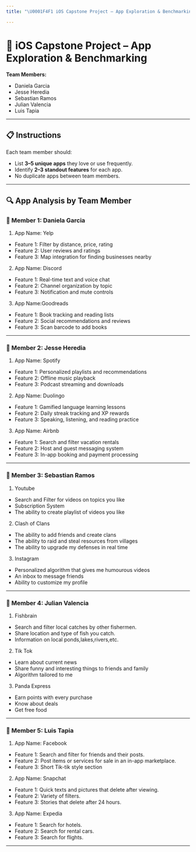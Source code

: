 ```yaml
---
title: "\U0001F4F1 iOS Capstone Project – App Exploration & Benchmarking"

---
```


# 📱 iOS Capstone Project – App Exploration & Benchmarking

**Team Members:**
- Daniela Garcia
- Jesse Heredia
- Sebastian Ramos
- Julian Valencia
- Luis Tapia

---

## 📋 Instructions
Each team member should:
- List **3–5 unique apps** they love or use frequently.
- Identify **2–3 standout features** for each app.
- No duplicate apps between team members.

---

## 🔍 App Analysis by Team Member

### 👤 Member 1: Daniela Garcia
1. App Name: Yelp  
- Feature 1: Filter by distance, price, rating  
- Feature 2: User reviews and ratings  
- Feature 3: Map integration for finding businesses nearby  

2. App Name: Discord
- Feature 1: Real-time text and voice chat  
- Feature 2: Channel organization by topic
- Feature 3: Notification and mute controls

3. App Name:Goodreads  
- Feature 1: Book tracking and reading lists  
- Feature 2: Social recommendations and reviews  
- Feature 3: Scan barcode to add books 

---

### 👤 Member 2: Jesse Heredia
1. App Name: Spotify
- Feature 1: Personalized playlists and recommendations
- Feature 2: Offline music playback
- Feature 3: Podcast streaming and downloads

2. App Name: Duolingo
- Feature 1: Gamified language learning lessons
- Feature 2: Daily streak tracking and XP rewards
- Feature 3: Speaking, listening, and reading practice

3. App Name: Airbnb
- Feature 1: Search and filter vacation rentals
- Feature 2: Host and guest messaging system
- Feature 3: In-app booking and payment processing



---

### 👤 Member 3: Sebastian Ramos
1. Youtube
- Search and Filter for videos on topics you like
- Subscription System
- The ability to create playlist of videos you like
2. Clash of Clans
- The ability to add friends and create clans
- The ability to raid and steal resources from villages
- The ability to upgrade my defenses in real time
3. Instagram
- Personalized algorithm that gives me humourous videos
- An inbox to message friends
- Ability to customize my profile
---

### 👤 Member 4: Julian Valencia
1. Fishbrain
- Search and filter local catches by other fishermen.
- Share location and type of fish you catch.
- Information on local ponds,lakes,rivers,etc.
2. Tik Tok
- Learn about current news
- Share funny and interesting things to friends and family
- Algorithm tailored to me 
3. Panda Express
- Earn points with every purchase
- Know about deals 
- Get free food

---

### 👤 Member 5: Luis Tapia
1. App Name: Facebook
- Feature 1: Search and filter for friends and their posts. 
- Feature 2: Post items or services for sale in an in-app marketplace.
- Feature 3: Short Tik-tik style section

2. App Name: Snapchat
- Feature 1: Quick texts and pictures that delete after viewing. 
- Feature 2: Variety of filters.
- Feature 3: Stories that delete after 24 hours.

3. App Name: Expedia
- Feature 1: Search for hotels.
- Feature 2: Search for rental cars.
- Feature 3: Search for flights.


---

